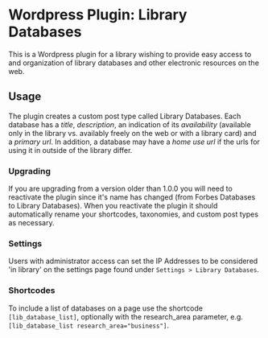 Wordpress Plugin: Library Databases
===========

This is a Wordpress plugin for a library wishing to provide easy access to and organization of library databases and other electronic resources on the web.

Usage
-----

The plugin creates a custom post type called Library Databases. Each database has a *title*, *description*, an indication of its *availability* (available only in the library vs. availably freely on the web or with a library card) and a *primary url*. In addition, a database may have a *home use url* if the urls for using it in outside of the library differ.

### Upgrading
If you are upgrading from a version older than 1.0.0 you will need to reactivate
the plugin since it's name has changed (from Forbes Databases to Library Databases). When you reactivate the plugin it should automatically rename your shortcodes, taxonomies, and custom post types as necessary.

### Settings
Users with administrator access can set the IP Addresses to be considered 'in library' on the settings page found under `Settings > Library Databases`.

### Shortcodes
To include a list of databases on a page use the shortcode `[lib_database_list]`, optionally with the research_area parameter, e.g. `[lib_database_list research_area="business"]`.
